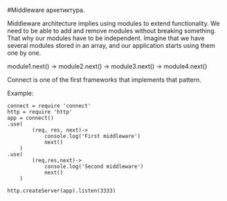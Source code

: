 #Middleware архетиктура.

Middleware architecture implies using modules to extend functionality.
We need to be able to add and remove modules without breaking something. 
That why our modules have to be independent. 
Imagine that we have several modules stored in an array, and our application starts using them one by one.

module1.next() -> module2.next() -> module3.next() -> module4.next()

Connect is one of the first frameworks that implements that pattern.

Example:

    connect = require 'connect'
    http = require 'http'
    app = connect()
    .use( 
            (req, res, next)->
                console.log('First middleware')
                next()
        )
    .use(
            (req,res,next)->    
                console.log('Second middleware')     
                next()
        )

    http.createServer(app).listen(3333)

